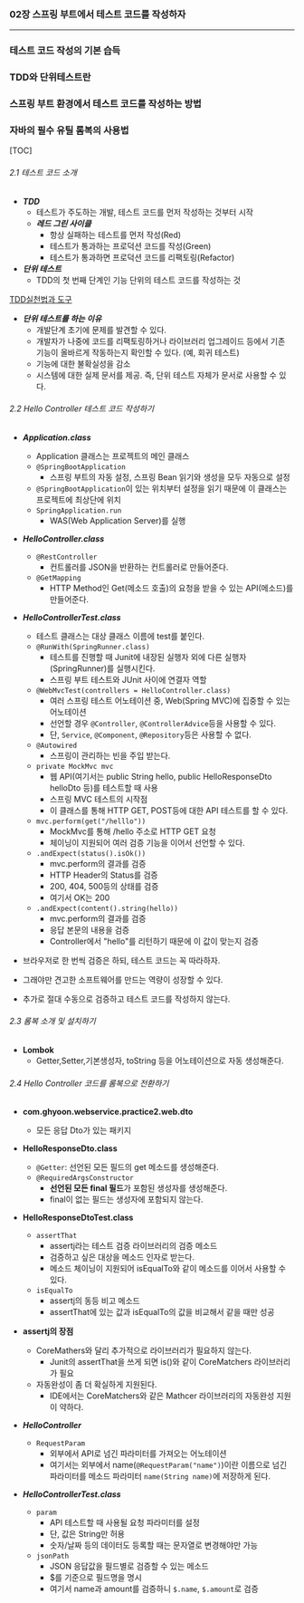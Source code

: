 ### 02장 스프링 부트에서 테스트 코드를 작성하자

------

### 테스트 코드 작성의 기본 습득

### TDD와 단위테스트란

### 스프링 부트 환경에서 테스트 코드를 작성하는 방법

### 자바의 필수 유틸 롬복의 사용법



[TOC]

###### 2.1 테스트 코드 소개

* ***TDD***
  * 테스트가 주도하는 개발, 테스트 코드를 먼저 작성하는 것부터 시작
  * ***레드 그린 사이클***
    * 항상 실패하는 테스트를 먼저 작성(Red)
    * 테스트가 통과하는 프로덕션 코드를 작성(Green)
    * 테스트가 통과하면 프로덕션 코드를 리팩토링(Refactor)
* ***단위 테스트***
  * TDD의 첫 번째 단계인 기능 단위의 테스트 코드를 작성하는 것

[TDD실천법과 도구](https://repo.yona.io/doortts/blog/issue/1)

* ***단위 테스트를 하는 이유***
  * 개발단계 초기에 문제를 발견할 수 있다.
  * 개발자가 나중에 코드를 리팩토링하거나 라이브러리 업그레이드 등에서 기존 기능이 올바르게 작동하는지 확인할 수 있다. (예, 회귀 테스트)
  * 기능에 대한 불확실성을 감소
  * 시스템에 대한 실제 문서를 제공. 즉, 단위 테스트 자체가 문서로 사용할 수 있다.





###### 2.2 Hello Controller 테스트 코드 작성하기

* ***Application.class***
  * Application 클래스는 프로젝트의 메인 클래스
  * `@SpringBootApplication`
    * 스프링 부트의 자동 설정, 스프링 Bean 읽기와 생성을 모두 자동으로 설정
  * `@SpringBootApplication`이 있는 위치부터 설정을 읽기 때문에 이 클래스는 프로젝트에 최상단에 위치
  * `SpringApplication.run` 
    * WAS(Web Application Server)를 실행



* ***HelloController.class***
  * `@RestController`
    * 컨트롤러를 JSON을 반환하는 컨트롤러로 만들어준다.
  * `@GetMapping` 
    * HTTP Method인 Get(메소드 호출)의 요청을 받을 수 있는 API(메소드)를 만들어준다.



* ***HelloControllerTest.class***
  * 테스트 클래스는 대상 클래스 이름에 test를 붙인다.
  * `@RunWith(SpringRunner.class)`
    * 테스트를 진행할 때 Junit에 내장된 실행자 외에 다른 실행자(SpringRunner)를 실행시킨다.
    * 스프링 부트 테스트와 JUnit 사이에 연결자 역할
  * `@WebMvcTest(controllers = HelloController.class)`
    * 여러 스프링 테스트 어노테이션 중, Web(Spring MVC)에 집중할 수 있는 어노테이션
    * 선언할 경우 `@Controller`, `@ControllerAdvice`등을 사용할 수 있다.
    * 단, `Service`, `@Component`, `@Repository`등은 사용할 수 없다.
  * `@Autowired`
    * 스프링이 관리하는 빈을 주입 받는다.
  * `private MockMvc mvc`
    * 웹 API(여기서는 public String hello, public HelloResponseDto helloDto 등)를 테스트할 때 사용
    * 스프링 MVC 테스트의 시작점
    * 이 클래스를 통해 HTTP GET, POST등에 대한 API 테스트를 할 수 있다.
  * `mvc.perform(get("/helllo"))`
    * MockMvc를 통해 /hello 주소로 HTTP GET 요청
    * 체이닝이 지원되어 여러 검증 기능을 이어서 선언할 수 있다.
  * `.andExpect(status().isOk())`
    * mvc.perform의 결과를 검증
    * HTTP Header의 Status를 검증
    * 200, 404, 500등의 상태를 검증
    * 여기서 OK는 200
  * `.andExpect(content().string(hello))`
    * mvc.perform의 결과를 검증
    * 응답 본문의 내용을 검증
    * Controller에서 "hello"를 리턴하기 때문에 이 값이 맞는지 검증



* 브라우저로 한 번씩 검증은 하되, 테스트 코드는 꼭 따라하자.
* 그래야만 견고한 소프트웨어를 만드는 역량이 성장할 수 있다.
* 추가로 절대 수동으로 검증하고 테스트 코드를 작성하지 않는다.





###### 2.3 롬복 소개 및 설치하기

* **Lombok**
  * Getter,Setter,기본생성자, toString 등을 어노테이션으로 자동 생성해준다.





###### 2.4 Hello Controller 코드를 롬복으로 전환하기

* **com.ghyoon.webservice.practice2.web.dto**
  * 모든 응답 Dto가 있는 패키지



* **HelloResponseDto.class**
  * `@Getter`: 선언된 모든 필드의 get 메소드를 생성해준다.
  * `@RequiredArgsConstructor`
    * **선언된 모든 final 필드**가 포함된 생성자를 생성해준다.
    * final이 없는 필드는 생성자에 포함되지 않는다.



* **HelloResponseDtoTest.class**
  * `assertThat`
    * assertj라는 테스트 검증 라이브러리의 검증 메소드
    * 검증하고 싶은 대상을 메소드 인자로 받는다.
    * 메소드 체이닝이 지원되어 isEqualTo와 같이 메소드를 이어서 사용할 수 있다.
  * `isEqualTo`
    * assertj의 동등 비고 메소드
    * assertThat에 있는 값과 isEqualTo의 값을 비교해서 같을 때만 성공



* **assertj의 장점**
  * CoreMathers와 달리 추가적으로 라이브러리가 필요하지 않는다.
    * Junit의 assertThat을 쓰게 되면 is()와 같이 CoreMatchers 라이브러리가 필요
  * 자동완성이 좀 더 확실하게 지원된다.
    * IDE에서는 CoreMatchers와 같은 Mathcer 라이브러리의 자동완성 지원이 약하다.



* ***HelloController***
  * `RequestParam`
    * 외부에서 API로 넘긴 파라미터를 가져오는 어노테이션
    * 여기서는 외부에서 name(`@RequestParam("name")`)이란 이름으로 넘긴 파라미터를 메소드 파라미터 `name(String name)`에 저장하게 된다.



* ***HelloControllerTest.class***
  * `param`
    * API 테스트할 때 사용될 요청 파라미터를 설정
    * 단, 값은 String만 허용
    * 숫자/날짜 등의 데이터도 등록할 때는 문자열로 변경해야만 가능
  * `jsonPath`
    * JSON 응답값을 필드별로 검증할 수 있는 메소드
    * $를 기준으로 필드명을 명시
    * 여기서 name과 amount를 검증하니 `$.name`, `$.amount`로 검증